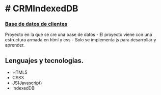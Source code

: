 # # CRMIndexedDB

### [Base de datos de clientes](https://megagringa.github.io/IndexedDB/index.html)

Proyecto en la que se cre una base de datos - El proyecto viene con una estructura armada en html y css - 
         Solo se implementa js para desarrollar y aprender. 


## Lenguajes y tecnologías.

- HTML5
- CSS3
- JS(Javascript)
- IndexedDB
